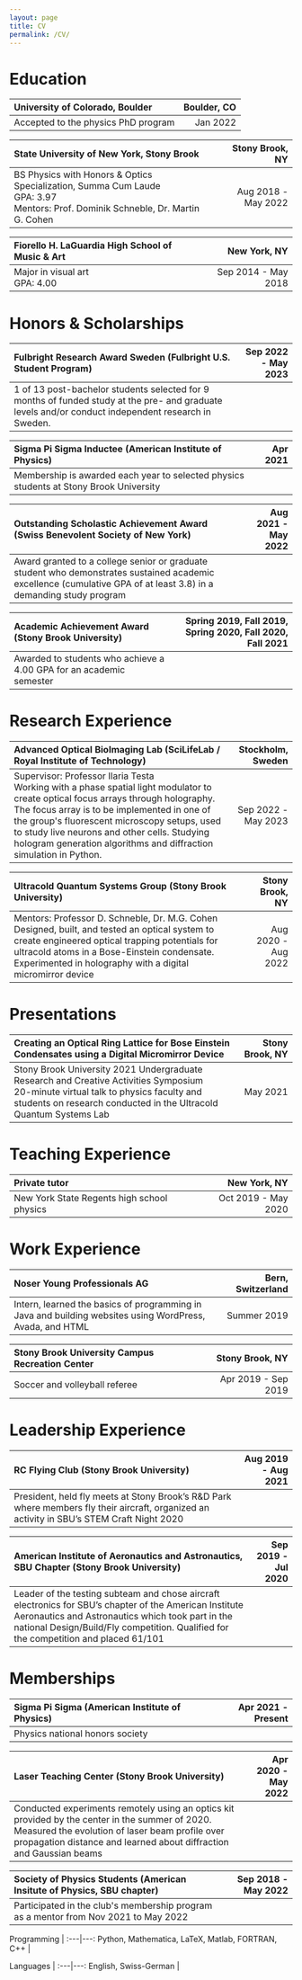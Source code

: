 ```yaml
---
layout: page
title: CV
permalink: /CV/
---
```


# Education

University of Colorado, Boulder |  Boulder, CO
:---|---:
Accepted to the physics PhD program | Jan 2022

State University of New York, Stony Brook | Stony Brook, NY
:---|---:
BS Physics with Honors & Optics Specialization, Summa Cum Laude <br> GPA: 3.97 <br> Mentors: Prof. Dominik Schneble, Dr. Martin G. Cohen | Aug 2018 - May 2022

Fiorello H. LaGuardia High School of Music & Art | New York, NY
:---|---:
Major in visual art <br> GPA: 4.00 | Sep 2014 - May 2018

# Honors & Scholarships

Fulbright Research Award Sweden (Fulbright U.S. Student Program) | Sep 2022 - May 2023
:---|---:
1 of 13 post-bachelor students selected for 9 months of funded study at the pre- and graduate levels and/or conduct independent research in Sweden. | 

Sigma Pi Sigma Inductee (American Institute of Physics) | Apr 2021
:---|---:
Membership is awarded each year to selected physics students at Stony Brook University|

Outstanding Scholastic Achievement Award (Swiss Benevolent Society of New York) | Aug 2021 - May 2022
:---|---:
Award granted to a college senior or graduate student who demonstrates sustained academic excellence (cumulative GPA of at least 3.8) in a demanding study program | 

Academic Achievement Award (Stony Brook University) | Spring 2019, Fall 2019, Spring 2020, Fall 2020, Fall 2021
:---|---:
Awarded to students who achieve a 4.00 GPA for an academic semester |

# Research Experience

Advanced Optical BioImaging Lab (SciLifeLab / Royal Institute of Technology) | Stockholm, Sweden
:---|---:
Supervisor: Professor Ilaria Testa <br> Working with a phase spatial light modulator to create optical focus arrays through holography. The focus array is to be implemented in one of the group's fluorescent microscopy setups, used to study live neurons and other cells. Studying hologram generation algorithms and diffraction simulation in Python. | Sep 2022 - May 2023

Ultracold Quantum Systems Group (Stony Brook University) | Stony Brook, NY
:---|---:
Mentors: Professor D. Schneble, Dr. M.G. Cohen <br> Designed, built, and tested an optical system to create engineered optical trapping potentials for ultracold atoms in a Bose-Einstein condensate. Experimented in holography with a digital micromirror device | Aug 2020 - Aug 2022

# Presentations

Creating an Optical Ring Lattice for Bose Einstein Condensates using a Digital Micromirror Device | Stony Brook, NY
:---|---:
Stony Brook University 2021 Undergraduate Research and Creative Activities Symposium <br> 20-minute virtual talk to physics faculty and students on research conducted in the Ultracold Quantum Systems Lab | May 2021

# Teaching Experience

Private tutor | New York, NY
:---|---: 
New York State Regents high school physics | Oct 2019 - May 2020

# Work Experience

Noser Young Professionals AG | Bern, Switzerland
:---|---:
Intern, learned the basics of programming in Java and building websites using WordPress, Avada, and HTML | Summer 2019

Stony Brook University Campus Recreation Center | Stony Brook, NY
:---|---:
Soccer and volleyball referee | Apr 2019 - Sep 2019

# Leadership Experience

RC Flying Club (Stony Brook University) | Aug 2019 - Aug 2021
:---|---:
President, held fly meets at Stony Brook’s R\&D Park where members fly their aircraft, organized an activity in SBU’s STEM Craft Night 2020 |

American Institute of Aeronautics and Astronautics, SBU Chapter (Stony Brook University) | Sep 2019 - Jul 2020
:---|---:
Leader of the testing subteam and chose aircraft electronics for SBU’s chapter of the American Institute Aeronautics and Astronautics which took part in the national Design/Build/Fly competition. Qualified for the competition and placed 61/101 |


# Memberships

Sigma Pi Sigma (American Institute of Physics) | Apr 2021 - Present
:---|---:
Physics national honors society | 

Laser Teaching Center (Stony Brook University) | Apr 2020 - May 2022
:---|---:
Conducted experiments remotely using an optics kit provided by the center in the summer of 2020. Measured the evolution of laser beam profile over propagation distance and learned about diffraction and Gaussian beams | 

Society of Physics Students (American Insitute of Physics, SBU chapter) | Sep 2018 - May 2022
:---|---:
Participated in the club's membership program as a mentor from Nov 2021 to May 2022 | 

Programming | 
:---|---:
Python, Mathematica, LaTeX, Matlab, FORTRAN, C++ | 

Languages | 
:---|---:
English, Swiss-German | 
